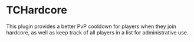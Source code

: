 # TCHardcore
This plugin provides a better PvP cooldown for players when they join hardcore, as well as keep track of all players in a list for administrative use.
